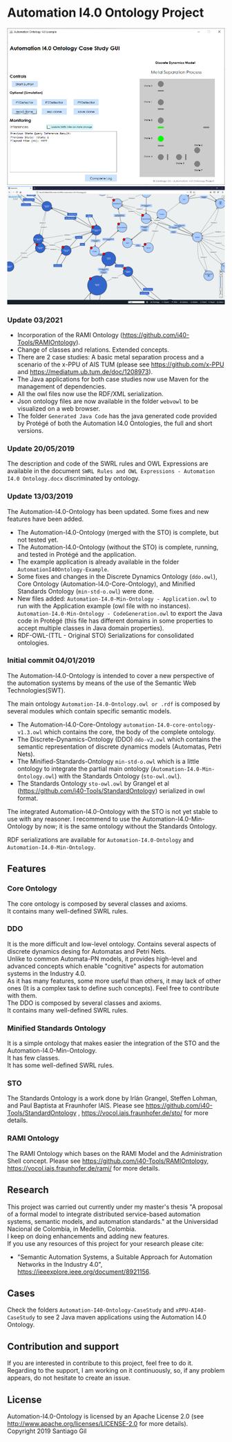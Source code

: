 # Automation I4.0 Ontology Project

<img src="images/Java%20Application%20GUI%20v2.png">

<img src="images/webvowl-full-ontology_2.png">

### Update 03/2021
- Incorporation of the RAMI Ontology (https://github.com/i40-Tools/RAMIOntology).
- Change of classes and relations. Extended concepts.
- There are 2 case studies: A basic metal separation process and a scenario of the x-PPU of AIS TUM (please see https://github.com/x-PPU and https://mediatum.ub.tum.de/doc/1208973).
- The Java applications for both case studies now use Maven for the management of dependencies.
- All the owl files now use the RDF/XML serialization.
- Json ontology files are now available in the folder `webvowl` to be visualized on a web browser.
- The folder `Generated Java Code` has the java generated code provided by Protégé of both the Automation I4.0 Ontologies, the full and short versions.

### Update 20/05/2019
The description and code of the SWRL rules and OWL Expressions are available in the document `SWRL Rules and OWL Expressions - Automation I4.0 Ontology.docx` discriminated by ontology.

### Update 13/03/2019
The Automation-I4.0-Ontology has been updated. Some fixes and new features have been added.  
- The Automation-I4.0-Ontology (merged with the STO) is complete, but not tested yet.
- The Automation-I4.0-Ontology (without the STO) is complete, running, and tested in Protégé and the application.
- The example application is already available in the folder `AutomationI40Ontology-Example`.
- Some fixes and changes in the Discrete Dynamics Ontology (`ddo.owl`), Core Ontology (Automation-I4.0-Core-Ontology), and Minified Standards Ontology (`min-std-o.owl`) were done.
- New files added: `Automation-I4.0-Min-Ontology - Application.owl` to run with the Application example (owl file with no instances). `Automation-I4.0-Min-Ontology - CodeGeneration.owl` to export the Java code in Protégé (this file has different domains in some properties to accept multiple classes in Java domain properties).
- RDF-OWL-(TTL - Original STO) Serializations for consolidated ontologies.

### Initial commit 04/01/2019
The Automation-I4.0-Ontology is intended to cover a new perspective of the automation systems by means of the use of the Semantic Web Technologies(SWT).

The main ontology `Automation-I4.0-Ontology.owl or .rdf` is composed by several modules which contain specific semantic models.
- The Automation-I4.0-Core-Ontology `automation-I4.0-core-ontology-v1.3.owl` which contains the core, the body of the complete ontology.
- The Discrete-Dynamics-Ontology (DDO) `ddo-v2.owl` which contains the semantic representation of discrete dynamics models (Automatas, Petri Nets).
- The Minified-Standards-Ontology `min-std-o.owl` which is a little ontology to integrate the partial main ontology (`Automation-I4.0-Min-Ontology.owl`) with the Standards Ontology (`sto-owl.owl`).
- The Standards Ontology `sto-owl.owl` by Grangel et al (https://github.com/i40-Tools/StandardOntology) serialized in owl format.

The integrated Automation-I4.0-Ontology with the STO is not yet stable to use with any reasoner. I recommend to use the Automation-I4.0-Min-Ontology by now; it is the same ontology without the Standards Ontology.  

RDF serializations are available for `Automation-I4.0-Ontology` and `Automation-I4.0-Min-Ontology`.  

## Features

### Core Ontology
The core ontology is composed by several classes and axioms.  
It contains many well-defined SWRL rules.   

### DDO
It is the more difficult and low-level ontology. Contains several aspects of discrete dynamics desing for Automatas and Petri Nets.  
Unlike to common Automata-PN models, it provides high-level and advanced concepts which enable "cognitive" aspects for automation systems in the Industry 4.0.  
As it has many features, some more useful than others, it may lack of other ones (It is a complex task to define such concepts). Feel free to contribute with them.  
The DDO is composed by several classes and axioms.  
It contains many well-defined SWRL rules.  

### Minified Standards Ontology
It is a simple ontology that makes easier the integration of the STO and the Automation-I4.0-Min-Ontology.  
It has few classes.  
It has some well-defined SWRL rules.  

### STO
The Standards Ontology is a work done by Irlán Grangel, Steffen Lohman, and Paul Baptista at Fraunhofer IAIS. Please see https://github.com/i40-Tools/StandardOntology , https://vocol.iais.fraunhofer.de/sto/ for more details.  

### RAMI Ontology
The RAMI Ontology which bases on the RAMI Model and the Administration Shell concept. Please see https://github.com/i40-Tools/RAMIOntology, https://vocol.iais.fraunhofer.de/rami/ for more details.

## Research
This project was carried out currently under my master's thesis "A proposal of a formal model to integrate distributed service-based automation systems, semantic models, and automation standards." at the Universidad Nacional de Colombia, in Medellín, Colombia.  
I keep on doing enhancements and adding new features.  
If you use any resources of this project for your research please cite:  
- "Semantic Automation Systems, a Suitable Approach for Automation Networks in the Industry 4.0", https://ieeexplore.ieee.org/document/8921156.


## Cases
Check the folders `Automation-I40-Ontology-CaseStudy` and `xPPU-AI40-CaseStudy` to see 2 Java maven applications using the Automation I4.0 Ontology.  

## Contribution and support
If you are interested in contribute to this project, feel free to do it.  
Regarding to the support, I am working on it continuously, so, if any problem appears, do not hesitate to create an issue.  

## License
Automation-I4.0-Ontology is licensed by an Apache License 2.0 (see http://www.apache.org/licenses/LICENSE-2.0 for more details).  
Copyright 2019 Santiago Gil
